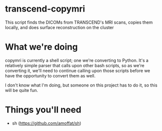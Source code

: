 transcend-copymri
=================

This script finds the DICOMs from TRANSCEND's MRI scans, copies them locally, and does surface reconstruction on the cluster

What we're doing
=================
copymri is currently a shell script; one we're converting to Python. It's a relatively simple parser that calls upon other bash scripts, so as we're converting it, we'll need to continue calling upon those scripts before we have the opportunity to convert them as well.


I don't know what I'm doing, but someone on this project has to do it, so this will be quite fun.

Things you'll need
==================
* sh (https://github.com/amoffat/sh)
